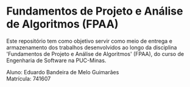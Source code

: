 # Fundamentos de Projeto e Análise de Algoritmos (FPAA)

Este repositório tem como objetivo servir como meio de entrega e armazenamento dos trabalhos desenvolvidos ao longo da disciplina 'Fundamentos de Projeto e Análise de Algoritmos' (FPAA), do curso de Engenharia de Software na PUC-Minas.

Aluno: Eduardo Bandeira de Melo Guimarães   
Matrícula: 741607
